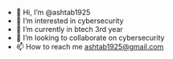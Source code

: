- 👋 Hi, I’m @ashtab1925
- 👀 I’m interested in cybersecurity
- 🌱 I’m currently in btech 3rd year
- 💞️ I’m looking to collaborate on cybersecurity
- 📫 How to reach me ashtab1925@gmail.com

<!---
ashtab1925/ashtab1925 is a ✨ special ✨ repository because its `README.md` (this file) appears on your GitHub profile.
You can click the Preview link to take a look at your changes.
--->
